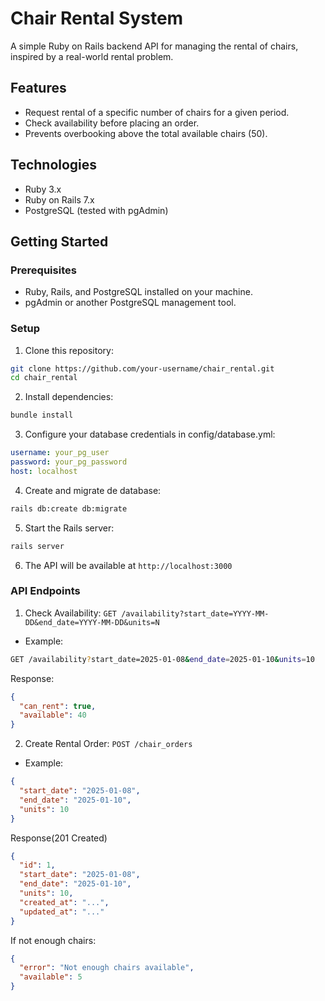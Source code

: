 # Chair Rental System

A simple Ruby on Rails backend API for managing the rental of chairs, inspired by a real-world rental problem.

## Features

- Request rental of a specific number of chairs for a given period.
- Check availability before placing an order.
- Prevents overbooking above the total available chairs (50).

## Technologies

- Ruby 3.x
- Ruby on Rails 7.x
- PostgreSQL (tested with pgAdmin)

## Getting Started

### Prerequisites

- Ruby, Rails, and PostgreSQL installed on your machine.
- pgAdmin or another PostgreSQL management tool.

### Setup

1. Clone this repository:
```sh
git clone https://github.com/your-username/chair_rental.git
cd chair_rental
```

2. Install dependencies:
```sh
bundle install
```

3. Configure your database credentials in config/database.yml:
```yaml
username: your_pg_user
password: your_pg_password
host: localhost
```

4. Create and migrate de database:
```sh
rails db:create db:migrate
```

5. Start the Rails server:
```sh
rails server
```

6. The API will be available at ```http://localhost:3000```


### API Endpoints

1. Check Availability:
```GET /availability?start_date=YYYY-MM-DD&end_date=YYYY-MM-DD&units=N```

- Example:
```bash
GET /availability?start_date=2025-01-08&end_date=2025-01-10&units=10
```
Response:
```json
{
  "can_rent": true,
  "available": 40
}
```

2. Create Rental Order:
```POST /chair_orders```

- Example:
```json
{
  "start_date": "2025-01-08",
  "end_date": "2025-01-10",
  "units": 10
}
```
Response(201 Created)
```json
{
  "id": 1,
  "start_date": "2025-01-08",
  "end_date": "2025-01-10",
  "units": 10,
  "created_at": "...",
  "updated_at": "..."
}
```
If not enough chairs:
```json
{
  "error": "Not enough chairs available",
  "available": 5
}
```
